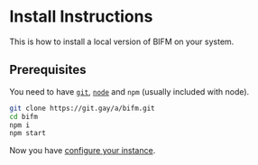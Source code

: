 # Install Instructions

This is how to install a local version of BIFM on your system.

## Prerequisites

You need to have [`git`](https://git-scm.com/downloads), [`node`](https://nodejs.org/) and `npm` (usually included with node).

```sh
git clone https://git.gay/a/bifm.git
cd bifm
npm i 
npm start
```

Now you have [configure your instance](./CONFIG.md).